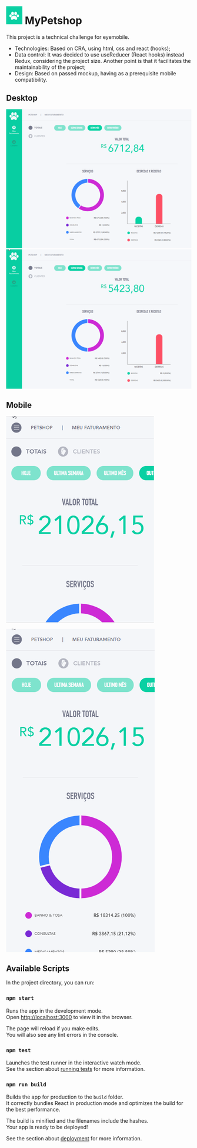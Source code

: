 # ![Image of MyPetshop](https://raw.githubusercontent.com/angelodesalves/mypetshop/master/logo.png) MyPetshop

This project is a technical challenge for eyemobile.
* Technologies: Based on CRA, using html, css and react (hooks);
* Data control: It was decided to use useReducer (React hooks) instead Redux, considering the project size. Another point is that it facilitates the maintainability of the project;
* Design: Based on passed mockup, having as a prerequisite mobile compatibility.

## Desktop
![Desktop clients list](https://github.com/angelodesalves/mypetshop/blob/master/web%20-%20clients.gif)
![Desktop graph filter](https://github.com/angelodesalves/mypetshop/blob/master/web%20-%20graph%20filter.gif)


## Mobile
![Mobile clients list](https://github.com/angelodesalves/mypetshop/blob/master/mobile%20-%20clients.gif?raw=true)

![Mobile graph filter](https://github.com/angelodesalves/mypetshop/blob/master/mobile%20-%20graph%20filter.gif?raw=true)

## Available Scripts

In the project directory, you can run:

### `npm start`

Runs the app in the development mode.<br />
Open [http://localhost:3000](http://localhost:3000) to view it in the browser.

The page will reload if you make edits.<br />
You will also see any lint errors in the console.

### `npm test`

Launches the test runner in the interactive watch mode.<br />
See the section about [running tests](https://facebook.github.io/create-react-app/docs/running-tests) for more information.

### `npm run build`

Builds the app for production to the `build` folder.<br />
It correctly bundles React in production mode and optimizes the build for the best performance.

The build is minified and the filenames include the hashes.<br />
Your app is ready to be deployed!

See the section about [deployment](https://facebook.github.io/create-react-app/docs/deployment) for more information.
